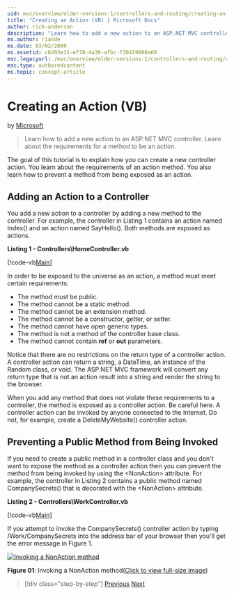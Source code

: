```yaml
---
uid: mvc/overview/older-versions-1/controllers-and-routing/creating-an-action-vb
title: "Creating an Action (VB) | Microsoft Docs"
author: rick-anderson
description: "Learn how to add a new action to an ASP.NET MVC controller. Learn about the requirements for a method to be an action. (VB)"
ms.author: riande
ms.date: 03/02/2009
ms.assetid: c8d93e11-ef78-4a30-afbc-f30419000a60
msc.legacyurl: /mvc/overview/older-versions-1/controllers-and-routing/creating-an-action-vb
msc.type: authoredcontent
ms.topic: concept-article
---
```

# Creating an Action (VB)

by [Microsoft](https://github.com/microsoft)

> Learn how to add a new action to an ASP.NET MVC controller. Learn about the requirements for a method to be an action.

The goal of this tutorial is to explain how you can create a new controller action. You learn about the requirements of an action method. You also learn how to prevent a method from being exposed as an action.

## Adding an Action to a Controller

You add a new action to a controller by adding a new method to the controller. For example, the controller in Listing 1 contains an action named Index() and an action named SayHello(). Both methods are exposed as actions.

**Listing 1 - Controllers\HomeController.vb**

[!code-vb[Main](creating-an-action-vb/samples/sample1.vb)]

In order to be exposed to the universe as an action, a method must meet certain requirements:

- The method must be public.
- The method cannot be a static method.
- The method cannot be an extension method.
- The method cannot be a constructor, getter, or setter.
- The method cannot have open generic types.
- The method is not a method of the controller base class.
- The method cannot contain **ref** or **out** parameters.

Notice that there are no restrictions on the return type of a controller action. A controller action can return a string, a DateTime, an instance of the Random class, or void. The ASP.NET MVC framework will convert any return type that is not an action result into a string and render the string to the browser.

When you add any method that does not violate these requirements to a controller, the method is exposed as a controller action. Be careful here. A controller action can be invoked by anyone connected to the Internet. Do not, for example, create a DeleteMyWebsite() controller action.

## Preventing a Public Method from Being Invoked

If you need to create a public method in a controller class and you don't want to expose the method as a controller action then you can prevent the method from being invoked by using the &lt;NonAction&gt; attribute. For example, the controller in Listing 2 contains a public method named CompanySecrets() that is decorated with the &lt;NonAction&gt; attribute.

**Listing 2 - Controllers\WorkController.vb**

[!code-vb[Main](creating-an-action-vb/samples/sample2.vb)]

If you attempt to invoke the CompanySecrets() controller action by typing /Work/CompanySecrets into the address bar of your browser then you'll get the error message in Figure 1.

[![Invoking a NonAction method](creating-an-action-vb/_static/image1.jpg)](creating-an-action-vb/_static/image1.png)

**Figure 01**: Invoking a NonAction method([Click to view full-size image](creating-an-action-vb/_static/image2.png))

> [!div class="step-by-step"]
> [Previous](creating-a-controller-vb.md)
> [Next](aspnet-mvc-controllers-overview-cs.md)
